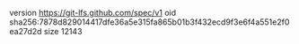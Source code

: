 version https://git-lfs.github.com/spec/v1
oid sha256:7878d829014417dfe36a5e315fa865b01b3f432ecd9f3e6f4a551e2f0ea27d2d
size 12143
